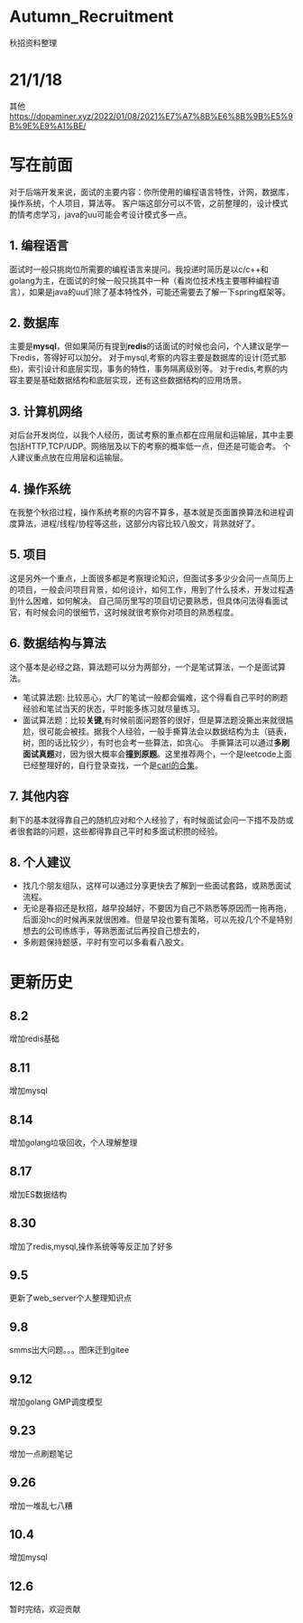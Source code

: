 # Autumn_Recruitment
秋招资料整理

# 21/1/18
其他 https://dopaminer.xyz/2022/01/08/2021%E7%A7%8B%E6%8B%9B%E5%9B%9E%E9%A1%BE/

# 写在前面
对于后端开发来说，面试的主要内容：你所使用的编程语言特性，计网，数据库，操作系统，个人项目，算法等。
客户端这部分可以不管，之前整理的，设计模式酌情考虑学习，java的uu可能会考设计模式多一点。

## 1. 编程语言
面试时一般只挑岗位所需要的编程语言来提问。我投递时简历是以c/c++和golang为主，在面试的时候一般只挑其中一种（看岗位技术栈主要哪种编程语言），如果是java的uu们除了基本特性外，可能还需要去了解一下spring框架等。

## 2. 数据库
主要是**mysql**，但如果简历有提到**redis**的话面试的时候也会问，个人建议是学一下redis，答得好可以加分。
对于mysql,考察的内容主要是数据库的设计(范式那些)，索引设计和底层实现，事务的特性，事务隔离级别等。
对于redis,考察的内容主要是基础数据结构和底层实现，还有这些数据结构的应用场景。

## 3. 计算机网络
对后台开发岗位，以我个人经历，面试考察的重点都在应用层和运输层，其中主要包括HTTP,TCP/UDP。网络层及以下的考察的概率低一点，但还是可能会考。
个人建议重点放在应用层和运输层。

## 4. 操作系统
在我整个秋招过程，操作系统考察的内容不算多，基本就是页面置换算法和进程调度算法，进程/线程/协程等这些，这部分内容比较八股文，背熟就好了。

## 5. 项目
这是另外一个重点，上面很多都是考察理论知识，但面试多多少少会问一点简历上的项目，一般会问项目背景，如何设计，如何工作，用到了什么技术，开发过程遇到什么困难，如何解决。
自己简历里写的项目切记要熟悉，但具体问法得看面试官，有时候会问的很细节，这时候就很考察你对项目的熟悉程度。

## 6. 数据结构与算法
这个基本是必经之路，算法题可以分为两部分，一个是笔试算法，一个是面试算法。
- 笔试算法题: 比较恶心，大厂的笔试一般都会偏难，这个得看自己平时的刷题经验和笔试当天的状态，平时能多练习就尽量练习。
- 面试算法题：比较**关键**,有时候前面问题答的很好，但是算法题没撕出来就很尴尬，很可能会被挂。据我个人经验，一般手撕算法会以数据结构为主（链表，树，图的话比较少），有时也会考一些算法，如贪心。
手撕算法可以通过**多刷面试真题**对，因为很大概率会**撞到原题**。这里推荐两个，一个是leetcode上面已经整理好的，自行登录查找，一个是[carl的合集](https://www.programmercarl.com/)。

## 7. 其他内容
剩下的基本就得靠自己的随机应对和个人经验了，有时候面试会问一下措不及防或者很套路的问题，这些都得靠自己平时和多面试积攒的经验。

## 8. 个人建议
- 找几个朋友组队，这样可以通过分享更快去了解到一些面试套路，或熟悉面试流程。
- 无论是春招还是秋招，越早投越好，不要因为自己不熟悉等原因而一拖再拖，后面没hc的时候再来就很困难。但是早投也要有策略，可以先投几个不是特别想去的公司练练手，等熟悉面试后再投自己想去的，
- 多刷题保持题感，平时有空可以多看看八股文。

# 更新历史
## 8.2
增加redis基础

## 8.11

增加mysql

## 8.14

增加golang垃圾回收，个人理解整理

## 8.17

增加ES数据结构

## 8.30

增加了redis,mysql,操作系统等等反正加了好多

## 9.5

更新了web_server个人整理知识点

## 9.8

smms出大问题。。。图床迁到gitee

## 9.12

增加golang GMP调度模型

## 9.23

增加一点刷题笔记

## 9.26

增加一堆乱七八糟

## 10.4

增加mysql

## 12.6
暂时完结，欢迎贡献
